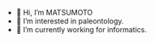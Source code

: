 - 👋 Hi, I’m MATSUMOTO
- 👀 I’m interested in paleontology.
- 🌱 I’m currently working for informatics.

<!---
- 💞️ I’m looking to collaborate on ...
- 📫 How to reach me ...
matsumoto325/matsumoto325 is a ✨ special ✨ repository because its `README.md` (this file) appears on your GitHub profile.
You can click the Preview link to take a look at your changes.
--->

